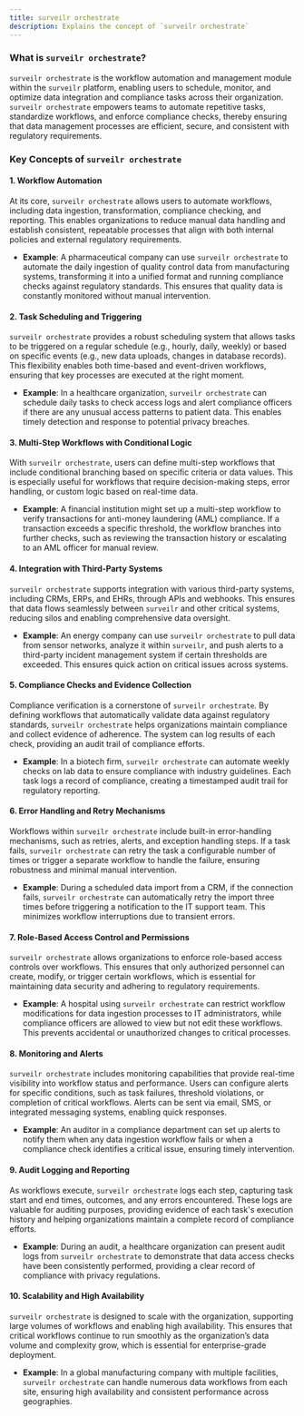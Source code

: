 ```yaml
---
title: surveilr orchestrate
description: Explains the concept of `surveilr orchestrate`
---
```




### What is `surveilr orchestrate`?

`surveilr orchestrate` is the workflow automation and management module within the `surveilr` platform, enabling users to schedule, monitor, and optimize data integration and compliance tasks across their organization. `surveilr orchestrate` empowers teams to automate repetitive tasks, standardize workflows, and enforce compliance checks, thereby ensuring that data management processes are efficient, secure, and consistent with regulatory requirements. 


### Key Concepts of `surveilr orchestrate`

#### 1. Workflow Automation

At its core, `surveilr orchestrate` allows users to automate workflows, including data ingestion, transformation, compliance checking, and reporting. This enables organizations to reduce manual data handling and establish consistent, repeatable processes that align with both internal policies and external regulatory requirements.

- **Example**: A pharmaceutical company can use `surveilr orchestrate` to automate the daily ingestion of quality control data from manufacturing systems, transforming it into a unified format and running compliance checks against regulatory standards. This ensures that quality data is constantly monitored without manual intervention.

#### 2. Task Scheduling and Triggering

`surveilr orchestrate` provides a robust scheduling system that allows tasks to be triggered on a regular schedule (e.g., hourly, daily, weekly) or based on specific events (e.g., new data uploads, changes in database records). This flexibility enables both time-based and event-driven workflows, ensuring that key processes are executed at the right moment.

- **Example**: In a healthcare organization, `surveilr orchestrate` can schedule daily tasks to check access logs and alert compliance officers if there are any unusual access patterns to patient data. This enables timely detection and response to potential privacy breaches.

#### 3. Multi-Step Workflows with Conditional Logic

With `surveilr orchestrate`, users can define multi-step workflows that include conditional branching based on specific criteria or data values. This is especially useful for workflows that require decision-making steps, error handling, or custom logic based on real-time data.

- **Example**: A financial institution might set up a multi-step workflow to verify transactions for anti-money laundering (AML) compliance. If a transaction exceeds a specific threshold, the workflow branches into further checks, such as reviewing the transaction history or escalating to an AML officer for manual review.

#### 4. Integration with Third-Party Systems

`surveilr orchestrate` supports integration with various third-party systems, including CRMs, ERPs, and EHRs, through APIs and webhooks. This ensures that data flows seamlessly between `surveilr` and other critical systems, reducing silos and enabling comprehensive data oversight.

- **Example**: An energy company can use `surveilr orchestrate` to pull data from sensor networks, analyze it within `surveilr`, and push alerts to a third-party incident management system if certain thresholds are exceeded. This ensures quick action on critical issues across systems.

#### 5. Compliance Checks and Evidence Collection

Compliance verification is a cornerstone of `surveilr orchestrate`. By defining workflows that automatically validate data against regulatory standards, `surveilr orchestrate` helps organizations maintain compliance and collect evidence of adherence. The system can log results of each check, providing an audit trail of compliance efforts.

- **Example**: In a biotech firm, `surveilr orchestrate` can automate weekly checks on lab data to ensure compliance with industry guidelines. Each task logs a record of compliance, creating a timestamped audit trail for regulatory reporting.

#### 6. Error Handling and Retry Mechanisms

Workflows within `surveilr orchestrate` include built-in error-handling mechanisms, such as retries, alerts, and exception handling steps. If a task fails, `surveilr orchestrate` can retry the task a configurable number of times or trigger a separate workflow to handle the failure, ensuring robustness and minimal manual intervention.

- **Example**: During a scheduled data import from a CRM, if the connection fails, `surveilr orchestrate` can automatically retry the import three times before triggering a notification to the IT support team. This minimizes workflow interruptions due to transient errors.

#### 7. Role-Based Access Control and Permissions

`surveilr orchestrate` allows organizations to enforce role-based access controls over workflows. This ensures that only authorized personnel can create, modify, or trigger certain workflows, which is essential for maintaining data security and adhering to regulatory requirements.

- **Example**: A hospital using `surveilr orchestrate` can restrict workflow modifications for data ingestion processes to IT administrators, while compliance officers are allowed to view but not edit these workflows. This prevents accidental or unauthorized changes to critical processes.

#### 8. Monitoring and Alerts

`surveilr orchestrate` includes monitoring capabilities that provide real-time visibility into workflow status and performance. Users can configure alerts for specific conditions, such as task failures, threshold violations, or completion of critical workflows. Alerts can be sent via email, SMS, or integrated messaging systems, enabling quick responses.

- **Example**: An auditor in a compliance department can set up alerts to notify them when any data ingestion workflow fails or when a compliance check identifies a critical issue, ensuring timely intervention.

#### 9. Audit Logging and Reporting

As workflows execute, `surveilr orchestrate` logs each step, capturing task start and end times, outcomes, and any errors encountered. These logs are valuable for auditing purposes, providing evidence of each task's execution history and helping organizations maintain a complete record of compliance efforts.

- **Example**: During an audit, a healthcare organization can present audit logs from `surveilr orchestrate` to demonstrate that data access checks have been consistently performed, providing a clear record of compliance with privacy regulations.

#### 10. Scalability and High Availability

`surveilr orchestrate` is designed to scale with the organization, supporting large volumes of workflows and enabling high availability. This ensures that critical workflows continue to run smoothly as the organization’s data volume and complexity grow, which is essential for enterprise-grade deployment.

- **Example**: In a global manufacturing company with multiple facilities, `surveilr orchestrate` can handle numerous data workflows from each site, ensuring high availability and consistent performance across geographies.


